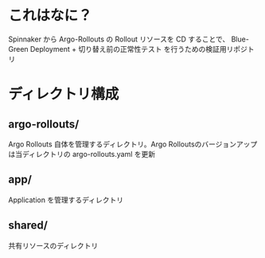 # これはなに？

Spinnaker から Argo-Rollouts の Rollout リソースを CD することで、 Blue-Green Deployment + 切り替え前の正常性テスト を行うための検証用リポジトリ

# ディレクトリ構成

## argo-rollouts/

Argo Rollouts 自体を管理するディレクトリ。Argo Rolloutsのバージョンアップは当ディレクトリの argo-rollouts.yaml を更新

## app/

Application を管理するディレクトリ

## shared/

共有リソースのディレクトリ
